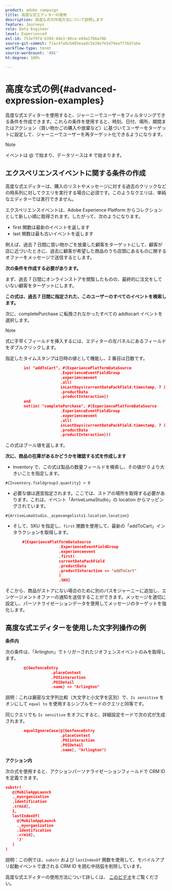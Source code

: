 ```yaml
---
product: adobe campaign
title: 高度な式エディターの使用
description: 高度な式の作成方法について説明します
feature: Journeys
role: Data Engineer
level: Experienced
exl-id: 753ef9f4-b39d-4de3-98ca-e69a1766a78b
source-git-commit: f1ac47a0cb405eaadc5428e7e5479eaf776d7abe
workflow-type: tm+mt
source-wordcount: '491'
ht-degree: 100%

---
```


# 高度な式の例{#advanced-expression-examples}

高度な式エディターを使用すると、ジャーニーでユーザーをフィルタリングできる条件を作成できます。これらの条件を使用すると、時刻、日付、場所、期間またはアクション（買い物かごの購入や放棄など）に基づいてユーザーをターゲットに設定して、ジャーニーでユーザーを再ターゲット化できるようになります。

>[!NOTE]
>
>イベントは @ で始まり、データソースは # で始まります。

## エクスペリエンスイベントに関する条件の作成

高度な式エディターは、購入のリストやメッセージに対する過去のクリックなどの時系列に対してクエリを実行する場合に必須です。このようなクエリは、単純なエディターでは実行できません。

エクスペリエンスイベントは、Adobe Experience Platform からコレクションとして新しい順に取得されます。したがって、次のようになります。

* first 関数は最新のイベントを返します
* last 関数は最も古いイベントを返します

例えば、過去 7 日間に買い物かごを放棄した顧客をターゲットにして、顧客が店に近づいたときに、過去に顧客が希望した商品のうち店頭にあるものに関するオファーをメッセージで送信するとします。

**次の条件を作成する必要があります。**

まず、過去 7 日間にオンラインストアを閲覧したものの、最終的に注文をしていない顧客をターゲットにします。

<!--**This expression looks for a specified value in a string value:**

`In (“addToCart”, #{field reference from experience event})`-->

**この式は、過去 7 日間に指定された、このユーザーのすべてのイベントを検索します。**

次に、completePurchase に転換されなかったすべての addtocart イベントを選択します。

>[!NOTE]
>
>式に手早くフィールドを挿入するには、エディターの左パネルにあるフィールドをダブルクリックします。

指定したタイムスタンプは日時の値として機能し、2 番目は日数です。

```json
        in( "addToCart", #{ExperiencePlatformDataSource
                        .ExperienceEventFieldGroup
                        .experienceevent
                        .all(
                        inLastDays(currentDataPackField.timestamp, 7 ))
                        .productData
                        .productInteraction})
        and
        not(in( "completePurchase", #{ExperiencePlatformDataSource
                        .ExperienceEventFieldGroup
                        .experienceevent
                        .all(
                        inLastDays(currentDataPackField.timestamp, 7 ))
                        .productData
                        .productInteraction}))
```

この式はブール値を返します。

**次に、商品の在庫があるかどうかを確認する式を作成します**

* Inventory で、この式は製品の数量フィールドを検索し、その値が 0 より大きいことを指定します。

`#{Inventory.fieldgroup3.quantity} > 0`

* 必要な値は適宜指定されます。ここでは、ストアの場所を取得する必要があります。これは、イベント「ArriveLumaStudio」の location からマッピングされています。

`#{ArriveLumaStudio._acpevangelists1.location.location}`

* そして、SKU を指定し、`first` 関数を使用して、最新の「addToCart」インタラクションを取得します。

   ```json
       #{ExperiencePlatformDataSource
                       .ExperienceEventFieldGroup
                       .experienceevent
                       .first(
                       currentDataPackField
                       .productData
                       .productInteraction == "addToCart"
                       )
                       .SKU}
   ```

そこから、商品がストアにない場合のために別のパスをジャーニーに追加し、エンゲージメントオファーの通知を送信することができます。メッセージを適切に設定し、パーソナライゼーションデータを使用してメッセージのターゲットを強化します。

## 高度な式エディターを使用した文字列操作の例

**条件内**

次の条件は、「Arlington」でトリガーされたジオフェンスイベントのみを取得します。

```json
        @{GeofenceEntry
                    .placeContext
                    .POIinteraction
                    .POIDetail
                    .name} == "Arlington"
```

説明：これは厳密な文字列比較（大文字と小文字を区別）で、`Is sensitive` をオンにして `equal to` を使用するシンプルモードのクエリと同等です。

同じクエリでも `Is sensitive` をオフにすると、詳細設定モードで次の式が生成されます。

```json
        equalIgnoreCase(@{GeofenceEntry
                        .placeContext
                        .POIinteraction
                        .POIDetail
                        .name}, "Arlington")
```

**アクション内**

次の式を使用すると、アクションパーソナライゼーションフィールドで CRM ID を定義できます。

```json
substr(
   @{MobileAppLaunch
   ._myorganization
   .identification
   .crmid},
   1, 
   lastIndexOf(
     @{MobileAppLaunch
     ._myorganization
     .identification
     .crmid},
     '}'
   )
)
```

説明：この例では、`substr` および `lastIndexOf` 関数を使用して、モバイルアプリ起動イベントで渡される CRM ID を囲む中括弧を削除しています。

高度な式エディターの使用方法について詳しくは、 [このビデオ](https://experienceleague.adobe.com/docs/platform-learn/tutorials/journey-orchestration/create-a-journey.html?lang=ja)をご覧ください。
